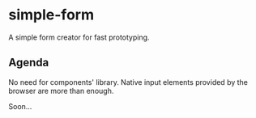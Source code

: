 # simple-form

A simple form creator for fast prototyping.

## Agenda

No need for components' library. Native input elements provided by the browser are more than enough.

Soon...
